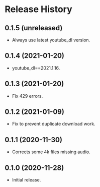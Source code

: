 Release History
===============

0.1.5 (unreleased)
------------------

- Always use latest youtube_dl version.


0.1.4 (2021-01-20)
------------------

- youtube_dl==2021.1.16.


0.1.3 (2021-01-20)
------------------

- Fix 429 errors.


0.1.2 (2021-01-09)
------------------

- Fix to prevent duplicate download work.


0.1.1 (2020-11-30)
------------------

- Corrects some 4k files missing audio.


0.1.0 (2020-11-28)
------------------

- Initial release.

